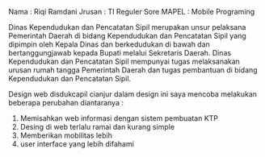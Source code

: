 Nama : Riqi Ramdani
Jrusan : TI Reguler Sore
MAPEL : Mobile Programing

Dinas Kependudukan dan Pencatatan Sipil merupakan unsur pelaksana Pemerintah Daerah di bidang Kependudukan dan Pencatatan Sipil yang dipimpin oleh Kepala Dinas dan berkedudukan di bawah dan bertanggungjawab kepada Bupati melalui Sekretaris Daerah. Dinas Kependudukan dan Pencatatan Sipil mempunyai tugas melaksanakan urusan rumah tangga Pemerintah Daerah dan tugas pembantuan di bidang Kependudukan dan Pencatatan Sipil.

Design web disdukcapil cianjur 
dalam design ini saya mencoba melakukan beberapa perubahan diantaranya :
1. Memisahkan web informasi dengan sistem pembuatan KTP
2. Desing di web terlalu ramai dan kurang simple
3. Memberikan mobilitas lebih
4. user interface yang lebih difahami
